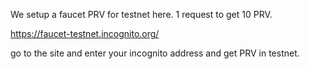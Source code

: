 We setup a faucet PRV for testnet here. 1 request to get 10 PRV.

https://faucet-testnet.incognito.org/

go to the site and enter your incognito address and get PRV in testnet.

